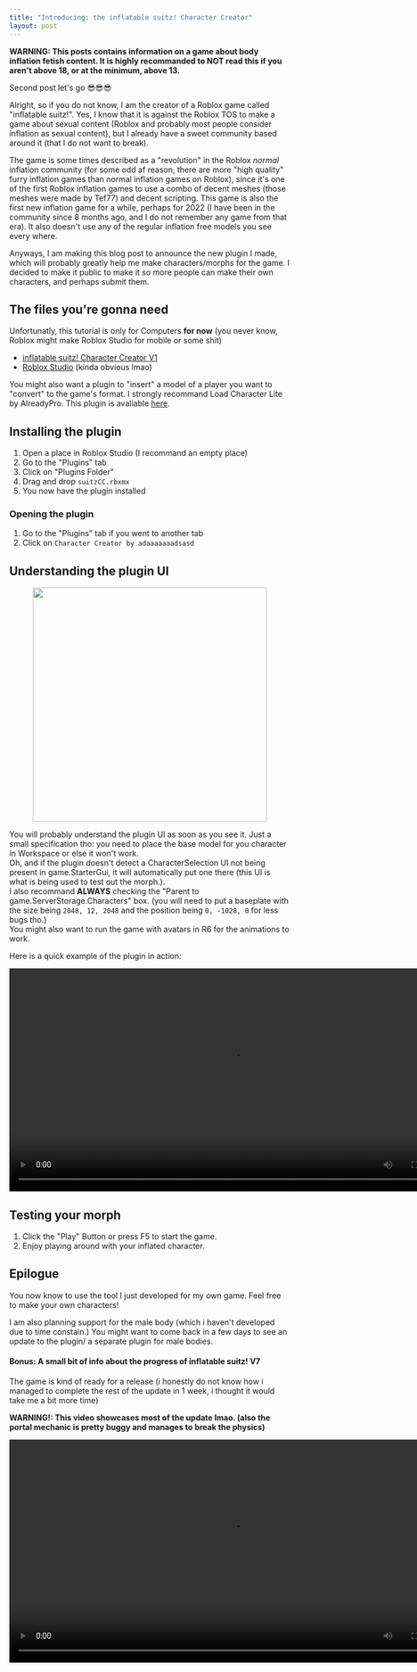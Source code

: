 ```yaml
---
title: "Introducing: the inflatable suitz! Character Creator"
layout: post
---
```


**WARNING: This posts contains information on a game about body inflation fetish content. It is highly recommanded to NOT read this if you aren't above 18, or at the minimum, above 13.**

Second post let's go 😎😎😎

Alright, so if you do not know, I am the creator of a Roblox game called "inflatable suitz!". Yes, I know that it is against the Roblox TOS to make a game about sexual content (Roblox and probably most people consider inflation as sexual content), but I already have a sweet community based around it (that I do not want to break).

The game is some times described as a "revolution" in the Roblox *normal* inflation community (for some odd af reason, there are more "high quality" furry inflation games than normal inflation games on Roblox), since it's one of the first Roblox inflation games to use a combo of decent meshes (those meshes were made by Tef77) and decent scripting. This game is also the first new inflation game for a while, perhaps for 2022 (I have been in the community since 8 months ago, and I do not remember any game from that era). It also doesn't use any of the regular inflation free models you see every where.

Anyways, I am making this blog post to announce the new plugin I made, which will probably greatly help me make characters/morphs for the game. I decided to make it public to make it so more people can make their own characters, and perhaps submit them.

## The files you're gonna need
Unfortunatly, this tutorial is only for Computers **for now** (you never know, Roblox might make Roblox Studio for mobile or some shit)
- [inflatable suitz! Character Creator V1](https://adaaaaaaadsasd.github.io/assets/fwoompsuitz/suitzCC.rbxmx)
- [Roblox Studio](https://www.roblox.com/create) (kinda obvious lmao)

You might also want a plugin to "insert" a model of a player you want to "convert" to the game's format. I strongly recommand Load Character Lite by AlreadyPro. This plugin is avaliable [here](https://www.roblox.com/library/752585459/Load-Character-Lite).

## Installing the plugin
1. Open a place in Roblox Studio (I recommand an empty place)
2. Go to the "Plugins" tab
3. Click on "Plugins Folder"
4. Drag and drop `suitzCC.rbxmx`
5. You now have the plugin installed

### Opening the plugin
1. Go to the "Plugins" tab if you went to another tab
2. Click on `Character Creator by adaaaaaaadsasd`

## Understanding the plugin UI
<div align="center">
    <img src="https://adaaaaaaadsasd.github.io/assets/fwoompsuitz/suitzCC-ui.png" width="420" />
</div>

You will probably understand the plugin UI as soon as you see it. Just a small specification tho: you need to place the base model for you character in Workspace or else it won't work.<br>Oh, and if the plugin doesn't detect a CharacterSelection UI not being present in game.StarterGui, it will automatically put one there (this UI is what is being used to test out the morph.).<br>I also recommand **ALWAYS** checking the "Parent to game.ServerStorage.Characters" box. (you will need to put a baseplate with the size being `2048, 12, 2048` and the position being `0, -1028, 0` for less bugs tho.)<br>You might also want to run the game with avatars in R6 for the animations to work.

Here is a quick example of the plugin in action:

<div align="center">
	<video width="800" controls><source src="https://adaaaaaaadsasd.github.io/assets/fwoompsuitz/suitzCC-example.mp4" type="video/mp4">Your browser does not support the video tag.</video> 
</div>

## Testing your morph
1. Click the "Play" Button or press F5 to start the game.
2. Enjoy playing around with your inflated character.

## Epilogue
You now know to use the tool I just developed for my own game. Feel free to make your own characters!

I am also planning support for the male body (which i haven't developed due to time constain.) You might want to come back in a few days to see an update to the plugin/ a separate plugin for male bodies.

#### Bonus: A small bit of info about the progress of inflatable suitz! V7
The game is kind of ready for a release (i honestly do not know how i managed to complete the rest of the update in 1 week, i thought it would take me a bit more time)

**WARNING!: This video showcases most of the update lmao. (also the portal mechanic is pretty buggy and manages to break the physics)**

<div align="center">
	<video width="800" controls><source src="https://adaaaaaaadsasd.github.io/assets/fwoompsuitz/suitzV7-preview1.mp4" type="video/mp4">Your browser does not support the video tag.</video> 
</div>